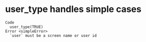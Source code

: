 # user_type handles simple cases

    Code
      user_type(TRUE)
    Error <simpleError>
      `user` must be a screen name or user id

